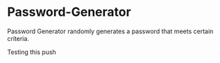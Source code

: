 # Password-Generator
Password Generator randomly generates a password that meets certain criteria.

Testing this push


